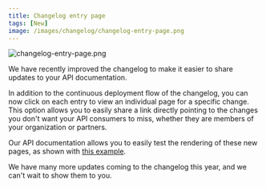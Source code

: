 ```yaml
---
title: Changelog entry page
tags: [New]
image: /images/changelog/changelog-entry-page.png
---
```


![changelog-entry-page.png](/images/changelog/changelog-entry-page.png)

We have recently improved the changelog to make it easier to share updates to your API documentation.

In addition to the continuous deployment flow of the changelog, you can now click on each entry to view an individual page for a specific change. This option allows you to easily share a link directly pointing to the changes you don't want your API consumers to miss, whether they are members of your organization or partners.

Our API documentation allows you to easily test the rendering of these new pages, as shown with [this example](https://developers.bump.sh/changes/2bedfeb6).

We have many more updates coming to the changelog this year, and we can't wait to show them to you.